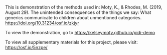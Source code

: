 This is demonstration of the methods used in:
Moty, K., & Rhodes, M. (2019, August 29). The unintended consequences of the things we say: What generics communicate to children about unmentioned categories. https://doi.org/10.31234/osf.io/zkjyr

To view the demonstration, go to https://kelseymoty.github.io/pidi-demo

To view all supplementary materials for this project, please visit: https://osf.io/5nzpe/
